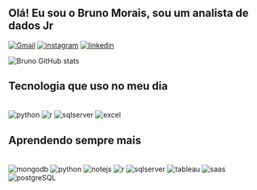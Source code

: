  ## Olá! Eu sou o Bruno Morais, sou um analista de dados Jr 

 [![Gmail](https://img.shields.io/badge/Gmail-D14836?style=for-the-badge&logo=gmail&logoColor=white)](https://brunomoraiszxc@gmail.com)
 [![instagram](https://img.shields.io/badge/Instagram-E4405F?style=for-the-badge&logo=instagram&logoColor=white)](https://www.instagram.com/brunommed/)
 [![linkedin](https://img.shields.io/badge/LinkedIn-0077B5?style=for-the-badge&logo=linkedin&logoColor=white)](https://www.linkedin.com/in/bruno-morais-medeiro-bb5761269/)
 
 
  

![Bruno GitHub stats](https://github-readme-stats.vercel.app/api?username=brunommedeiro&show_icons=false&theme=dracula)

## Tecnologia que uso no meu dia

<div style= "display: inline_block" ><br/> 
<img align= "center" alt="python" src="https://img.shields.io/badge/Python-14354C?style=for-the-badge&logo=python&logoColor=white" />
<img align= "center" alt="r" src="https://img.shields.io/badge/R-276DC3?style=for-the-badge&logo=r&logoColor=white" />
<img align= "center" alt="sqlserver" src="https://img.shields.io/badge/Microsoft_SQL_Server-CC2927?style=for-the-badge&logo=microsoft-sql-server&logoColor=white" />
 <img align= "center" alt="excel" src="https://img.shields.io/badge/Microsoft_Excel-217346?style=for-the-badge&logo=microsoft-excel&logoColor=white" />
</div>


## Aprendendo sempre mais

<div style= "display: inline_block" ><br/>
<img align= "center" alt="mongodb" src="https://img.shields.io/badge/MongoDB-4EA94B?style=for-the-badge&logo=mongodb&logoColor=white" />
<img align= "center" alt="python" src="https://img.shields.io/badge/Python-14354C?style=for-the-badge&logo=python&logoColor=white" />
<img align= "center" alt="notejs" src="https://img.shields.io/badge/Node.js-43853D?style=for-the-badge&logo=node.js&logoColor=white" />
<img align= "center" alt="r" src="https://img.shields.io/badge/R-276DC3?style=for-the-badge&logo=r&logoColor=white" />
<img align= "center" alt="sqlserver" src="https://img.shields.io/badge/Microsoft_SQL_Server-CC2927?style=for-the-badge&logo=microsoft-sql-server&logoColor=white" />
<img align= "center" alt="tableau" src="https://img.shields.io/badge/Tableau-E97627?style=for-the-badge&logo=Tableau&logoColor=white" />
<img align= "center" alt="saas" src="https://img.shields.io/badge/Sass-CC6699?style=for-the-badge&logo=sass&logoColor=white" />
<img align= "center" alt="postgreSQL" src="https://img.shields.io/badge/PostgreSQL-316192?style=for-the-badge&logo=postgresql&logoColor=white" />
</div>

